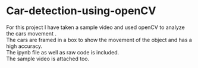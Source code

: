 # Car-detection-using-openCV
For this project I have taken a sample video and used openCV to analyze the cars movement .<br />
The cars are framed in a box to show the movement of the object and has a high accuracy.<br />
The ipynb file as well as raw code is included.<br />
The sample video is attached too.<br />
